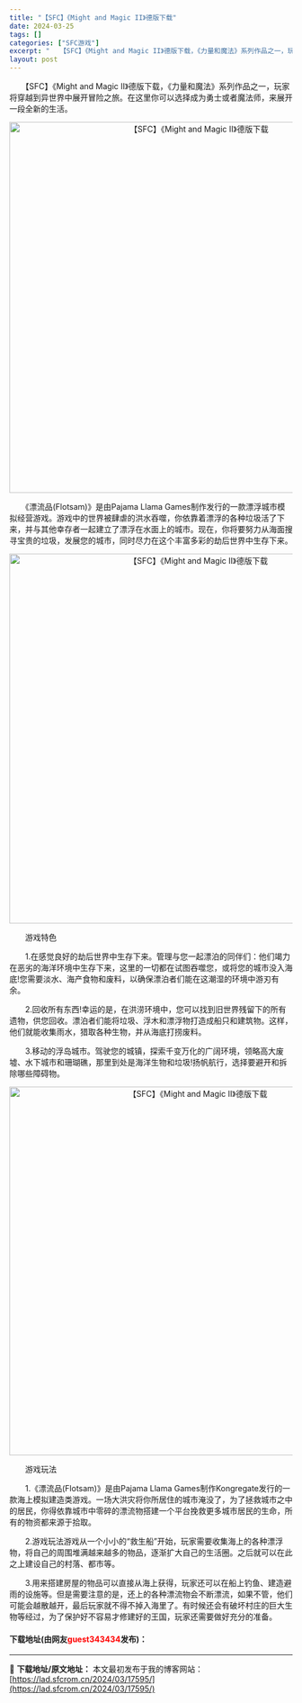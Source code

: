 ```yaml
---
title: "【SFC】《Might and Magic II》德版下载"
date: 2024-03-25
tags: []
categories: ["SFC游戏"]
excerpt: "　　【SFC】《Might and Magic II》德版下载，《力量和魔法》系列作品之一，玩家将穿越到异世界中展开冒险之旅。在这里你可以选择成为勇士或者魔法师，来展开一段全新的生活。 　　《漂流品(Flotsam)》是由Pajama Llama Games制作发行的一款漂浮城市模拟经营游戏。游戏中&hellip;"
layout: post
---
```


 <p>　　【SFC】《Might and Magic II》德版下载，《力量和魔法》系列作品之一，玩家将穿越到异世界中展开冒险之旅。在这里你可以选择成为勇士或者魔法师，来展开一段全新的生活。</p> <p align="center"><img align="" border="0" src="https://lad.sfcrom.cn/wp-content/uploads/2024/03/20240325_6600c2696dd50.png" width="659" alt="【SFC】《Might and Magic II》德版下载" /></p> <p>　　《漂流品(Flotsam)》是由Pajama Llama Games制作发行的一款漂浮城市模拟经营游戏。游戏中的世界被肆虐的洪水吞噬，你依靠着漂浮的各种垃圾活了下来，并与其他幸存者一起建立了漂浮在水面上的城市。现在，你将要努力从海面搜寻宝贵的垃圾，发展您的城市，同时尽力在这个丰富多彩的劫后世界中生存下来。</p> <p align="center"><img align="" border="0" src="https://lad.sfcrom.cn/wp-content/uploads/2024/03/20240325_6600c26b0d8c1.png" width="657" alt="【SFC】《Might and Magic II》德版下载" /></p> <p>　　游戏特色</p> <p>　　1.在感觉良好的劫后世界中生存下来。管理与您一起漂泊的同伴们：他们竭力在恶劣的海洋环境中生存下来，这里的一切都在试图吞噬您，或将您的城市没入海底!您需要淡水、海产食物和废料，以确保漂泊者们能在这潮湿的环境中游刃有余。</p> <p>　　2.回收所有东西!幸运的是，在洪涝环境中，您可以找到旧世界残留下的所有遗物，供您回收。漂泊者们能将垃圾、浮木和漂浮物打造成船只和建筑物。这样，他们就能收集雨水，猎取各种生物，并从海底打捞废料。</p> <p>　　3.移动的浮岛城市。驾驶您的城镇，探索千变万化的广阔环境，领略高大废墟、水下城市和珊瑚礁，那里到处是海洋生物和垃圾!扬帆航行，选择要避开和拆除哪些障碍物。</p> <p align="center"><img align="" border="0" src="https://lad.sfcrom.cn/wp-content/uploads/2024/03/20240325_6600c26c9aa7f.png" width="655" alt="【SFC】《Might and Magic II》德版下载" /></p> <p>　　游戏玩法</p> <p>　　1.《漂流品(Flotsam)》是由Pajama Llama Games制作Kongregate发行的一款海上模拟建造类游戏。一场大洪灾将你所居住的城市淹没了，为了拯救城市之中的居民，你得依靠城市中零碎的漂流物搭建一个平台挽救更多城市居民的生命，所有的物资都来源于拾取。</p> <p>　　2.游戏玩法游戏从一个小小的&ldquo;救生船&rdquo;开始，玩家需要收集海上的各种漂浮物，将自己的周围堆满越来越多的物品，逐渐扩大自己的生活圈。之后就可以在此之上建设自己的村落、都市等。</p> <p>　　3.用来搭建房屋的物品可以直接从海上获得，玩家还可以在船上钓鱼、建造避雨的设施等。但是需要注意的是，还上的各种漂流物会不断漂流，如果不管，他们可能会越散越开，最后玩家就不得不掉入海里了。有时候还会有破坏村庄的巨大生物等经过，为了保护好不容易才修建好的王国，玩家还需要做好充分的准备。</p> <p><h4>下载地址(由网友<font color="red">guest343434</font>发布)：</h4></p> 

---
📖 **下载地址/原文地址：** 本文最初发布于我的博客网站：[https://lad.sfcrom.cn/2024/03/17595/](https://lad.sfcrom.cn/2024/03/17595/)
